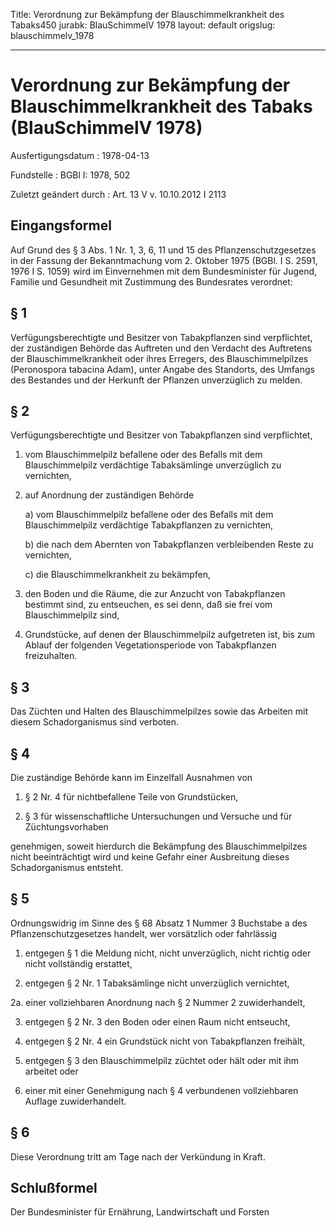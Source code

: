 Title: Verordnung zur Bekämpfung der Blauschimmelkrankheit des Tabaks450
jurabk: BlauSchimmelV 1978
layout: default
origslug: blauschimmelv_1978


---

# Verordnung zur Bekämpfung der Blauschimmelkrankheit des Tabaks (BlauSchimmelV 1978)

Ausfertigungsdatum
:   1978-04-13

Fundstelle
:   BGBl I: 1978, 502

Zuletzt geändert durch
:   Art. 13 V v. 10.10.2012 I 2113


## Eingangsformel

Auf Grund des § 3 Abs. 1 Nr. 1, 3, 6, 11 und 15 des
Pflanzenschutzgesetzes in der Fassung der Bekanntmachung vom 2.
Oktober 1975 (BGBl. I S. 2591, 1976 I S. 1059) wird im Einvernehmen
mit dem Bundesminister für Jugend, Familie und Gesundheit mit
Zustimmung des Bundesrates verordnet:


## § 1

Verfügungsberechtigte und Besitzer von Tabakpflanzen sind
verpflichtet, der zuständigen Behörde das Auftreten und den Verdacht
des Auftretens der Blauschimmelkrankheit oder ihres Erregers, des
Blauschimmelpilzes (Peronospora tabacina Adam), unter Angabe des
Standorts, des Umfangs des Bestandes und der Herkunft der Pflanzen
unverzüglich zu melden.


## § 2

Verfügungsberechtigte und Besitzer von Tabakpflanzen sind
verpflichtet,

1.  vom Blauschimmelpilz befallene oder des Befalls mit dem
    Blauschimmelpilz verdächtige Tabaksämlinge unverzüglich zu vernichten,


2.  auf Anordnung der zuständigen Behörde

    a)  vom Blauschimmelpilz befallene oder des Befalls mit dem
        Blauschimmelpilz verdächtige Tabakpflanzen zu vernichten,


    b)  die nach dem Abernten von Tabakpflanzen verbleibenden Reste zu
        vernichten,


    c)  die Blauschimmelkrankheit zu bekämpfen,





3.  den Boden und die Räume, die zur Anzucht von Tabakpflanzen bestimmt
    sind, zu entseuchen, es sei denn, daß sie frei vom Blauschimmelpilz
    sind,


4.  Grundstücke, auf denen der Blauschimmelpilz aufgetreten ist, bis zum
    Ablauf der folgenden Vegetationsperiode von Tabakpflanzen
    freizuhalten.





## § 3

Das Züchten und Halten des Blauschimmelpilzes sowie das Arbeiten mit
diesem Schadorganismus sind verboten.


## § 4

Die zuständige Behörde kann im Einzelfall Ausnahmen von

1.  § 2 Nr. 4 für nichtbefallene Teile von Grundstücken,


2.  § 3 für wissenschaftliche Untersuchungen und Versuche und für
    Züchtungsvorhaben



genehmigen, soweit hierdurch die Bekämpfung des Blauschimmelpilzes
nicht beeinträchtigt wird und keine Gefahr einer Ausbreitung dieses
Schadorganismus entsteht.


## § 5

Ordnungswidrig im Sinne des § 68 Absatz 1 Nummer 3 Buchstabe a des
Pflanzenschutzgesetzes handelt, wer vorsätzlich oder fahrlässig

1.  entgegen § 1 die Meldung nicht, nicht unverzüglich, nicht richtig oder
    nicht vollständig erstattet,


2.  entgegen § 2 Nr. 1 Tabaksämlinge nicht unverzüglich vernichtet,


2a. einer vollziehbaren Anordnung nach § 2 Nummer 2 zuwiderhandelt,


3.  entgegen § 2 Nr. 3 den Boden oder einen Raum nicht entseucht,


4.  entgegen § 2 Nr. 4 ein Grundstück nicht von Tabakpflanzen freihält,


5.  entgegen § 3 den Blauschimmelpilz züchtet oder hält oder mit ihm
    arbeitet oder


6.  einer mit einer Genehmigung nach § 4 verbundenen vollziehbaren Auflage
    zuwiderhandelt.





## § 6

Diese Verordnung tritt am Tage nach der Verkündung in Kraft.


## Schlußformel

Der Bundesminister für Ernährung, Landwirtschaft und Forsten

